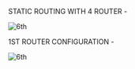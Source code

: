 STATIC ROUTING WITH 4 ROUTER -

![6th](https://github.com/user-attachments/assets/ee514832-8470-491d-b7c8-4d48324b4877)

1ST ROUTER CONFIGURATION -

![6th](https://github.com/user-attachments/assets/26c1db0d-ee6e-4f00-81b5-98d16414d5bc)

